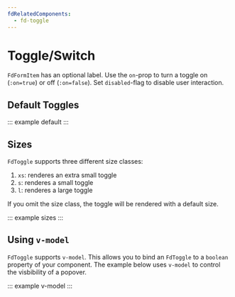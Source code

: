 ```yaml
---
fdRelatedComponents:
  - fd-toggle
---
```


# Toggle/Switch

`FdFormItem` has an optional label. Use the `on`-prop to turn a toggle on (`:on=true`) or off (`:on=false`). Set `disabled`-flag to disable user interaction.

## Default Toggles

::: example default
:::

## Sizes

`FdToggle` supports three different size classes:

1. `xs`: renderes an extra small toggle
2. `s`: renderes a small toggle
3. `l`: renderes a large toggle

If you omit the size class, the toggle will be rendered with a default size.

::: example sizes
:::

## Using `v-model`

`FdToggle` supports `v-model`. This allows you to bind an `FdToggle` to a `boolean` property of your component. The example below uses `v-model` to control the visbibility of a popover.

::: example v-model
:::
